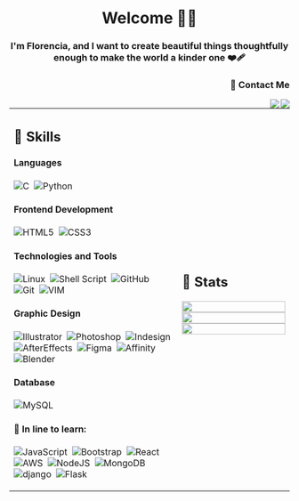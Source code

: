 <h1 align="center">Welcome 👋😊</h1>
<h3 align="center">I'm Florencia, and I want to create beautiful things thoughtfully enough to make the world a kinder one ❤️‍🩹</h3>
<h3 align="right">💬 Contact Me</h4>

[<img align="right" src="https://img.shields.io/badge/Gmail-seashell?&style=for-the-badge&logo=gmail&logoColor=red"/>](mailto:florelysmestre@gmail.com)
[<img align="right" src="https://img.shields.io/badge/Linkedin-aliceblue?&style=for-the-badge&logo=linkedin&logoColor=blue"/>](https://www.linkedin.com/in/florencialys/)


<table width=100%>
<tr>
   <td width=60%>
    
## 🌻 Skills

#### Languages

![C](https://img.shields.io/badge/C-dodgerblue?style=flat&logo=c&logoColor=white)&nbsp;
![Python](https://img.shields.io/badge/Python-steelblue?style=flat&logo=python&logoColor=ffdd54)&nbsp;

#### Frontend Development

![HTML5](https://img.shields.io/badge/HTML5-orangered?style=flat&logo=html5&logoColor=white)&nbsp;
![CSS3](https://img.shields.io/badge/CSS3-blue?style=flat&logo=css3&logoColor=white)&nbsp;

#### Technologies and Tools

![Linux](https://img.shields.io/badge/Linux-black?style=flat&logo=linux&logoColor=white)&nbsp;
![Shell Script](https://img.shields.io/badge/GNU_Bash-232F3E?style=flat&logo=gnu-bash&logoColor=white)&nbsp;
![GitHub](https://img.shields.io/badge/GitHub-black?style=flat&logo=github&logoColor=white)&nbsp;
![Git](https://img.shields.io/badge/Git-%23F05033?style=flat&logo=git&logoColor=white)&nbsp;
![VIM](https://img.shields.io/badge/VIM-%2311AB00?&style=flat&logo=vim&logoColor=white)&nbsp;

#### Graphic Design
![Illustrator](https://img.shields.io/badge/Illustrator-maroon?style=flat&logo=adobeillustrator&logoColor=sandybrown)&nbsp;
![Photoshop](https://img.shields.io/badge/Photoshop-midnightblue?style=flat&logo=adobephotoshop&logoColor=cornflowerblue)&nbsp;
![Indesign](https://img.shields.io/badge/Indesign-darkred?style=flat&logo=adobeindesign&logoColor=cherry)&nbsp;
![AfterEffects](https://img.shields.io/badge/After_Effects-indigo?style=flat&logo=adobeaftereffects&logoColor=plum)&nbsp;
![Figma](https://img.shields.io/badge/Figma-ghostwhite?style=flat&logo=figma&logoColor=blue)&nbsp;
![Affinity](https://img.shields.io/badge/Affinity-gray?style=flat&logo=affinity&logoColor=dodgerblue)&nbsp;
![Blender](https://img.shields.io/badge/blender-232F3E?style=flat&logo=blender&logoColor=orange)&nbsp;

#### Database

![MySQL](https://img.shields.io/badge/MySQL-blue?style=flat&logo=mysql&logoColor=lightsalmon)&nbsp;

#### 🌱 In line to learn:

![JavaScript](https://img.shields.io/badge/JavaScript-black?style=flat&logo=javascript&logoColor=%23F7DF1E)&nbsp;
![Bootstrap](https://img.shields.io/badge/Bootstrap-%23563D7C?style=flat&logo=bootstrap&logoColor=white)&nbsp;
![React](https://img.shields.io/badge/React-232F3E?style=flat&logo=react&logoColor=%2361DAFB)&nbsp;
![AWS](https://img.shields.io/badge/Amazon_AWS-orange?style=flat&logo=amazon-aws&logoColor=black)&nbsp;
![NodeJS](https://img.shields.io/badge/Node.js-6DA55F?style=flat&logo=node.js&logoColor=white)&nbsp;
![MongoDB](https://img.shields.io/badge/MongoDB-%234ea94b?style=flat&logo=mongodb&logoColor=white)&nbsp;
![django](https://img.shields.io/badge/django-darkgreen?style=flat&logo=django&logoColor=black)&nbsp;
![Flask](https://img.shields.io/badge/Flask-red?style=flat&logo=flask&logoColor=black)&nbsp;
</td>

<td>

## 📄 Stats

<p align="center">
  <img width="100%" src="https://github-readme-stats.vercel.app/api?username=FloLys&theme=monokai&show_icons=true&bg_color=transparent&text_color=black&hide_border=true" />
 <br>
  <img width="100%" src="https://github-readme-streak-stats.herokuapp.com/?user=FloLys&theme=monokai-metallian&stroke=FFFFFF00&hide_border=true&background=FFFFFF00" />
 <br>
  <img width="100%" src="https://github-readme-stats.vercel.app/api/top-langs/?username=FloLys&theme=monokai&layout=compact&bg_color=transparent&text_color=black&hide_border=true&langs_count=3" />
</p>
     
  </td>
 </tr>
</table>
